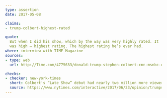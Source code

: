 ```yaml
---
type: assertion
date: 2017-05-08

claims:
- trump-colbert-highest-rated

quote:
  But when I did his show, which by the way was very highly rated. It
  was high — highest rating. The highest rating he’s ever had.
where: interview with TIME Magazine
sources:
- type: web
  url: http://Time.com/4775633/donald-trump-stephen-colbert-cnn-msnbc-chris-cuomo/

checks:
- checker: new-york-times
  short: Colbert's “Late Show” debut had nearly two million more viewers.
  source: https://www.nytimes.com/interactive/2017/06/23/opinion/trumps-lies.html
---
```

